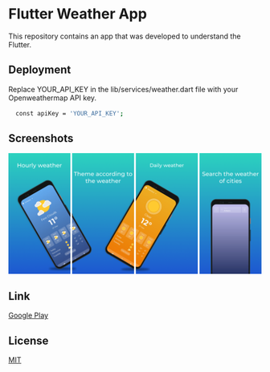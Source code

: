 
# Flutter Weather App

This repository contains an app that was developed to understand the Flutter.


## Deployment

Replace YOUR_API_KEY in the lib/services/weather.dart file with your Openweathermap API key.

```bash
  const apiKey = 'YOUR_API_KEY';
```


## Screenshots

![App Screenshot](app.png)

## Link

[Google Play](https://play.google.com/store/apps/details?id=com.gdagtekin.weather)

## License

[MIT](https://choosealicense.com/licenses/mit/)

